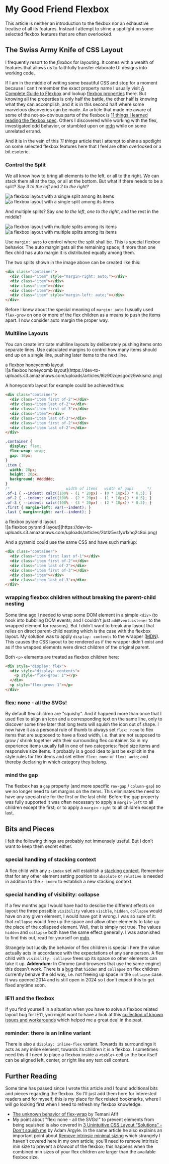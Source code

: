 # My Good Friend Flexbox

This article is neither an introduction to the flexbox nor an exhaustive treatise of all its features.
Instead I attempt to shine a spotlight on some selected flexbox features that are often overlooked.

## The Swiss Army Knife of CSS Layout

I frequently resort to the _flexbox_ for layouting. It comes with a wealth of features that allows us to faithfully transfer elaborate UI designs into working code.

If I am in the middle of writing some beautiful CSS and stop for a moment because I can't remember the exact property name I usually visit [A Complete Guide to Flexbox](https://css-tricks.com/snippets/css/a-guide-to-flexbox/) and lookup [flexbox properties](https://css-tricks.com/snippets/css/a-guide-to-flexbox/#aa-flexbox-properties) there.
But knowing all the properties is only half the battle, the other half is knowing what they can accomplish, and it is in this second half where some marvelous discoveries can be made.
An article that made me aware of some of the not-so-obvious parts of the flexbox is [11 things I learned reading the flexbox spec](https://medium.com/hackernoon/11-things-i-learned-reading-the-flexbox-spec-5f0c799c776b).
Others I discovered while working with the flex, investigated odd behavior, or stumbled upon on [mdn](https://developer.mozilla.org/) while on some unrelated errand.

And it is in the vein of this _11 things_ article that I attempt to shine a spotlight on some selected flexbox features here that I feel are often overlooked or a bit esoteric.

### Control the Split

We all know how to bring all elements to the left, or all to the right. We can stack them all at the top, or all at the bottom.
But what if there needs to be a split? Say _3 to the left_ and _2 to the right_?

![a flexbox layout with a single split among its items](./flexbox_split_single_with_margin.png)
![a flexbox layout with a single split among its items](https://dev-to-uploads.s3.amazonaws.com/uploads/articles/wwb6c43crhx00qd19jkp.png)

And multiple splits? Say _one to the left_, _one to the right_, and the rest in the middle?

![a flexbox layout with multiple splits among its items](./flexbox_split_double_with_margin.png)
![a flexbox layout with multiple splits among its items](https://dev-to-uploads.s3.amazonaws.com/uploads/articles/vl3gzu989zbp9hmst7z0.png)

Use `margin: auto` to control where the split shall be. This is special flexbox behavior. The auto margin gets all the remaining space; if more than one flex child has auto margin it is distributed equally among them.

The two splits shown in the image above can be created like this:

```html
<div class="container">
  <div class="item" style="margin-right: auto;"></div>
  <div class="item"></div>
  <div class="item"></div>
  <div class="item"></div>
  <div class="item" style="margin-left: auto;"></div>
</div>
```

Before I knew about the special meaning of `margin: auto` I usually used `flex-grow` on one or more of the flex children as a means to push the items apart.
I now consider auto margin the proper way.

### Multiline Layouts

You can create intricate multiline layouts by deliberately pushing items onto separate lines.
Use calculated margins to control how many items should end up on a single line, pushing later items to the next line.

<figcaption>a flexbox honeycomb layout</figcaption>
![a flexbox honeycomb layout](https://dev-to-uploads.s3.amazonaws.com/uploads/articles/l6z90zqesgodz9wkismz.png)

A honeycomb layout for example could be achieved thus:

```html
<div class="container">
  <div class="item first of-2"></div>
  <div class="item last of-2"></div>
  <div class="item first of-3"></div>
  <div class="item"></div>
  <div class="item last of-3"></div>
  <div class="item first of-2"></div>
  <div class="item last of-2"></div>
</div>
```

<!-- prettier-ignore -->
```css
.container {
  display: flex;
  flex-wrap: wrap;
  gap: 10px;
}
.item {
  width: 20px;
  height: 20px;
  background: #dddddd;
}
/*                         width of items   width of gaps      */
.of-1 { --indent: calc((100% - (1 * 20px) - (0 * 10px)) * 0.5); }
.of-2 { --indent: calc((100% - (2 * 20px) - (1 * 10px)) * 0.5); }
.of-3 { --indent: calc((100% - (3 * 20px) - (2 * 10px)) * 0.5); }
.first { margin-left: var(--indent); }
.last { margin-right: var(--indent); }
```

<figcaption>a flexbox pyramid layout</figcaption>
![a flexbox pyramid layout](https://dev-to-uploads.s3.amazonaws.com/uploads/articles/2btlz5vsfyu1xhq2c8oi.png)

And a pyramid could use the same CSS and have such markup:

```html
<div class="container">
  <div class="item first last of-1"></div>
  <div class="item first of-2"></div>
  <div class="item last of-2"></div>
  <div class="item first of-3"></div>
  <div class="item"></div>
  <div class="item last of-3"></div>
</div>
```

### wrapping flexbox children without breaking the parent-child nesting

Some time ago I needed to wrap some DOM element in a simple `<div>` (to hook into bubbling DOM events; and I couldn't just `addEventListener` to the wrapped element for reasons). But I didn't want to break any layout that relies on direct parent-child nesting which is the case with the flexbox layout.
My solution was to apply `display: contents` to the wrapper ([MDN](https://developer.mozilla.org/en-US/docs/Web/CSS/display#contents)).
This causes the CSS layout to be rendered as if the wrapper didn't exist and as if the wrapped elements were direct children of the original parent.

Both `<p>` elements are treated as flexbox children here:

```html
<div style="display: flex">
  <div style="display: contents">
    <p style="flex-grow: 1"></p>
  </div>
  <p style="flex-grow: 1"></p>
</div>
```

### flex: none - all the SVGs!

By default flex children are "squishy". And it happend more than once that I used flex to align an icon and a corresponding text on the same line, only to discover some time later that long texts will squish the icon out of shape.
I now have it as a personal rule of thumb to always set `flex: none` to flex items that are supposed to have a fixed width, i.e. that are not supposed to grow / shrink together with their surrounding flex container.
So in my experience items usually fall in one of two categories: fixed size items and responsive size items.
It probably is a good idea to just be explicit in the style rules for flex items and set either `flex: none` or `flex: auto`; and thereby declaring in which category they belong.

### mind the gap

The flexbox has a `gap` property (and more specific `row-gap` / `column-gap`) so we no longer need to set margins on the items.
This eliminates the need to have any special rule for the first or the last child.
Before the gap property was fully supported it was often necessary to apply a `margin-left` to all children except the first; or to apply a `margin-right` to all children except the last.

## Bits and Pieces

I felt the following things are probably not immensely useful. But I don't want to keep them secret either.

### special handling of stacking context

A flex child with any `z-index` set will establish a [stacking context](https://developer.mozilla.org/en-US/docs/Web/CSS/CSS_Positioning/Understanding_z_index/The_stacking_context). Remember that for any other element setting position to `absolute` or `relative` is needed in addition to the `z-index` to establish a new stacking context.

### special handling of visibility: collapse

If a few months ago I would have had to descibe the different effects on layout the three possible `visibility` values `visible`, `hidden`, `collapse` would have on any given element, I would have got it wrong. I was so sure of it: that `collapse` would free up the space and allow other elements to take up the place of the collapsed element.
Well, that is simply not true. The values `hidden` and `collapse` both have the same effect generally. I was astonished to find this out, read for yourself on [mdn](https://developer.mozilla.org/en-US/docs/Web/CSS/visibility).

Strangely but luckily the behavior of flex children is special: here the value actually acts in accordance with the expectations of any sane person.
A flex child with `visibility: collapse` frees up its space so other elements can take it up.
**Addendum:** In Chrome (and browsers that use the same engine) this doesn't work. There is a [bug](https://issues.chromium.org/issues/41085247) that `hidden` and `collapse` on flex children currently behave the old way, i.e. not freeing up space in the `collapse` case. It was opened 2014 and is still open in 2024 so I don't expect this to get fixed anytime soon.

### IE11 and the flexbox

If you find yourself in a situation when you have to solve a flexbox related layout bug for IE11, you might want to have a look at this [collection of known issues and workarounds](https://github.com/philipwalton/flexbugs) which helped me a great deal in the past.

### reminder: there is an inline variant

There is also a `display: inline-flex` variant. Towards its surroundings it acts as any inline element, towards its children it is a flexbox.
I sometimes need this if I need to place a flexbox inside a `<table>` cell so the box itself can be aligned left, center, or right like any text cell content.

## Further Reading

Some time has passed since I wrote this article and I found additional bits and pieces regarding the flexbox.
So I'll just add them here for interested readers and for myself; this is my place for flex related bookmarks, where I will go looking first when I need to refresh my flexbox knowledge.

- [The unknown behavior of flex-wrap](https://css-tip.com/flex-wrap/) by Temani Afif
- My point about "flex: none - all the SVGs!" to prevent elements from being squished is also covered in [3 Unintuitive CSS Layout “Solutions” - Don't squish me](https://nerdy.dev/3-unintuitive-layout-solutions#don't-squish-me) by Adam Argyle. In the same article he also explains an important point about [Remove intrinsic minimal sizing](https://nerdy.dev/3-unintuitive-layout-solutions#remove-intrinsic-minimal-sizing) which strangely I haven't covered here in my own article; you'll need to remove intrinsic min size to prevent a _blowout_ of the flexbox; this happens when the combined min sizes of your flex children are larger than the available flexbox size.
